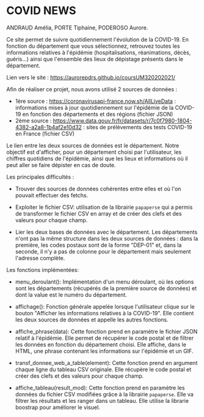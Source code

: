 # COVID NEWS

ANDRAUD Amélia, PORTE Tiphaine, PODEROSO Aurore.

Ce site permet de suivre quotidiennement l'évolution de la COVID-19. En fonction du département que vous sélectionnez, retrouvez toutes les informations relatives à l'épidémie (hospitalisations, réanimations, décès, guéris...) ainsi que l'ensemble des lieux de dépistage présents dans le département.

Lien vers le site : https://aurorepdrs.github.io/coursUM320202021/


Afin de réaliser ce projet, nous avons utilisé 2 sources de données : 

- 1ère source : https://coronavirusapi-france.now.sh/AllLiveData : informations mises à jour quotidiennement sur l'épidémie de la COVID-19 en fonction des départements et des régions (fichier JSON)
- 2ème source : https://www.data.gouv.fr/fr/datasets/r/7c0f7980-1804-4382-a2a8-1b4af2e10d32 : sites de prélèvements des tests COVID-19 en France (fichier CSV)

Le lien entre les deux sources de données est le département. Notre objectif est d'afficher, pour un département choisi par l'utilisateur, les chiffres quotidiens de l'épidémie, ainsi que les lieux et informations où il peut aller se faire dépister en cas de doute. 

Les principales difficultés : 

- Trouver des sources de données cohérentes entre elles et où l'on pouvait effectuer des fetchs.

- Exploiter le fichier CSV: utilisation de la librairie `papaperse` qui a permis de transformer le fichier CSV en array et de créer des clefs et des valeurs pour chaque champ.

- Lier les deux bases de données avec le département. Les départements n'ont pas la même structure dans les deux sources de données : dans la première, les codes postaux sont de la forme "DEP-01" et, dans la seconde, il n'y a pas de colonne pour le département mais seulement l'adresse complète.

Les fonctions implémentées:

- menu_deroulant(): Implémentation d'un menu déroulant, où les options sont les départements (récupérés de la première source de données) et dont la value est le numéro du département. 

- affichage(): Fonction générale appelée lorsque l'utilisateur clique sur le bouton "Afficher les informations relatives à la COVID-19". Elle contient les deux sources de données et appelle les autres fonctions. 

- affiche_phrase(data): Cette fonction prend en paramètre le fichier JSON relatif à l'épidémie. Elle permet de récupérer le code postal et de filtrer les données en fonction du département choisi. Elle affiche, dans le HTML, une phrase contenant les informations sur l'épidémie et un GIF.

- transf_donnee_web_a_table(element): Cette fonction prend en argument chaque ligne du tableau CSV originale. Elle récupère le code postal et créer des clefs et des valeurs pour chaque champ.

- affiche_tableau(result_mod): Cette fonction prend en paramètre les données du fichier CSV modifiées grâce à la librairie `papaperse`. Elle va filtrer les résultats et les ranger dans un tableau. Elle utilise la librarie boostrap pour améliorer le visuel. 

